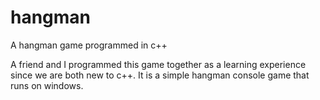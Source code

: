 # hangman
A hangman game programmed in c++

A friend and I programmed this game together as a learning experience since we are both new to c++.  It is a simple hangman console game that runs on windows.

